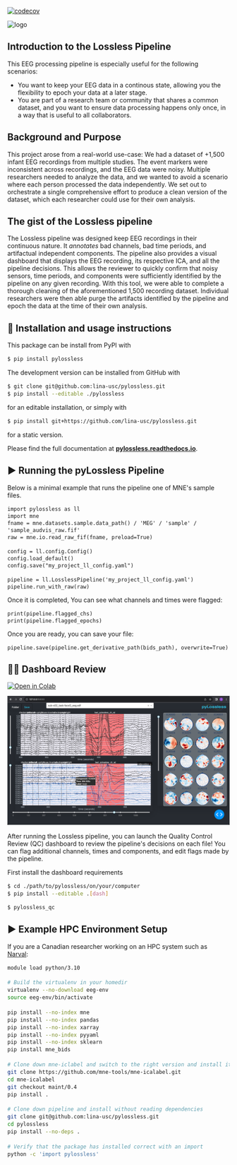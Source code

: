 [![codecov](https://codecov.io/github/lina-usc/pylossless/branch/main/graph/badge.svg?token=SVAD8HTJNG)](https://codecov.io/github/lina-usc/pylossless)

![logo](./docs/source/_static/logo_white.png)


## Introduction to the Lossless Pipeline

This EEG processing pipeline is especially useful for the following scenarios:

- You want to keep your EEG data in a continous state, allowing you the flexibility to epoch your data at a later stage.
- You are part of a research team or community that shares a common dataset, and you want to ensure data processing happens only once, in a way that is useful to all collaborators.

## Background and Purpose

This project arose from a real-world use-case: We had a dataset of +1,500 infant EEG recordings from multiple studies. The event markers were inconsistent across recordings, and the EEG data were noisy. Multiple researchers needed to analyze the data, and we wanted to avoid a scenario where each person processed the data independently. We set out to orchestrate a single comprehensive effort to produce a clean version of the dataset, which each researcher could use for their own analysis. 

## The gist of the Lossless pipeline 

The Lossless pipeline was designed keep EEG recordings in their continuous nature. It _annotates_ bad channels, bad time periods, and artifactual independent components. The pipeline also provides a visual dashboard that displays the EEG recording, its respective ICA, and all the pipeline decisions. This allows the reviewer to quickly confirm that noisy sensors, time periods, and components were sufficiently identified by the pipeline on any given recording. With this tool, we were able to complete a thorough cleaning of the aforementioned 1,500 recording dataset. Individual researchers were then able purge the artifacts identified by the pipeline and epoch the data at the time of their own analysis.

## 📘 Installation and usage instructions

This package can be install from PyPI with
```bash
$ pip install pylossless
```

The development version can be installed from GitHub with
```bash
$ git clone git@github.com:lina-usc/pylossless.git
$ pip install --editable ./pylossless
```
for an editable installation, or simply with 
```bash
$ pip install git+https://github.com/lina-usc/pylossless.git
```
for a static version. 

Please find the full documentation at
[**pylossless.readthedocs.io**](https://pylossless.readthedocs.io/en/latest/index.html).


## ▶️ Running the pyLossless Pipeline
Below is a minimal example that runs the pipeline one of MNE's sample files.  
```
import pylossless as ll 
import mne
fname = mne.datasets.sample.data_path() / 'MEG' / 'sample' /  'sample_audvis_raw.fif'
raw = mne.io.read_raw_fif(fname, preload=True)

config = ll.config.Config()
config.load_default()
config.save("my_project_ll_config.yaml")

pipeline = ll.LosslessPipeline('my_project_ll_config.yaml')
pipeline.run_with_raw(raw)
```

Once it is completed, You can see what channels and times were flagged:
```
print(pipeline.flagged_chs)
print(pipeline.flagged_epochs)
```

Once you are ready, you can save your file:
```
pipeline.save(pipeline.get_derivative_path(bids_path), overwrite=True)
```

## 👩‍💻 Dashboard Review
[![Open in Colab](https://camo.githubusercontent.com/84f0493939e0c4de4e6dbe113251b4bfb5353e57134ffd9fcab6b8714514d4d1/68747470733a2f2f636f6c61622e72657365617263682e676f6f676c652e636f6d2f6173736574732f636f6c61622d62616467652e737667)](https://colab.research.google.com/github/lina-usc/pylossless/blob/main/notebooks/qc_example.ipynb)

![QCR Dashboard](https://raw.githubusercontent.com/scott-huberty/wip_pipeline-figures/main/dashboard.png)

After running the Lossless pipeline, you can launch the Quality Control
Review (QC) dashboard to review the pipeline's decisions on each file!
You can flag additional channels, times and components, and edit flags
made by the pipeline.

First install the dashboard requirements
```bash
$ cd ./path/to/pylossless/on/your/computer
$ pip install --editable .[dash]
```

```bash
$ pylossless_qc
```

## ▶️ Example HPC Environment Setup

If you are a Canadian researcher working on an HPC system such as [Narval](https://docs.alliancecan.ca/wiki/Narval/en):

```bash
module load python/3.10

# Build the virtualenv in your homedir
virtualenv --no-download eeg-env
source eeg-env/bin/activate

pip install --no-index mne
pip install --no-index pandas
pip install --no-index xarray
pip install --no-index pyyaml
pip install --no-index sklearn
pip install mne_bids

# Clone down mne-iclabel and switch to the right version and install it locally
git clone https://github.com/mne-tools/mne-icalabel.git
cd mne-icalabel
git checkout maint/0.4
pip install .

# Clone down pipeline and install without reading dependencies
git clone git@github.com:lina-usc/pylossless.git
cd pylossless
pip install --no-deps .

# Verify that the package has installed correct with an import
python -c 'import pylossless'
```
